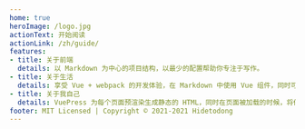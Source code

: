 ```yaml
---
home: true
heroImage: /logo.jpg
actionText: 开始阅读
actionLink: /zh/guide/
features:
- title: 关于前端
  details: 以 Markdown 为中心的项目结构，以最少的配置帮助你专注于写作。
- title: 关于生活
  details: 享受 Vue + webpack 的开发体验，在 Markdown 中使用 Vue 组件，同时可以使用 Vue 来开发自定义主题。
- title: 关于我自己
  details: VuePress 为每个页面预渲染生成静态的 HTML，同时在页面被加载的时候，将作为 SPA 运行。
footer: MIT Licensed | Copyright © 2021-2021 Hidetodong
---
```

